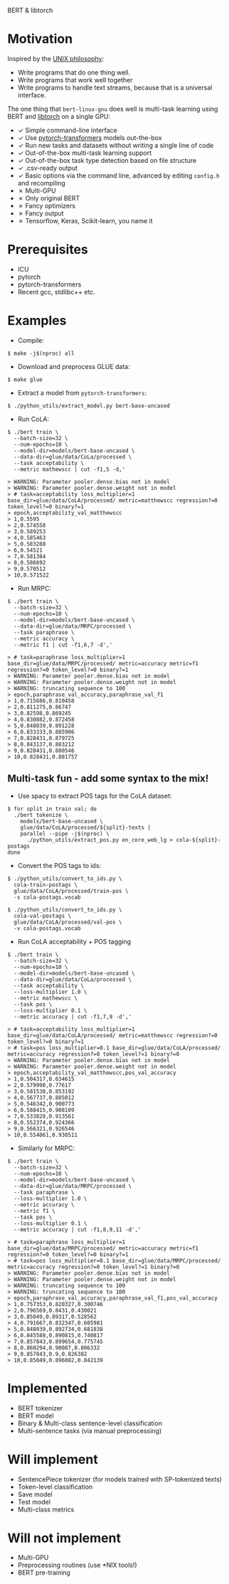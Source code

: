 BERT \& libtorch

# Motivation

Inspired by the [UNIX philosophy](https://en.wikipedia.org/wiki/Unix_philosophy):

- Write programs that do one thing well.
- Write programs that work well together
- Write programs to handle text streams, because that is a universal interface.

The one thing that `bert-linux-gnu` does well is multi-task learning using BERT
and [libtorch](https://pytorch.org/cppdocs/) on a single GPU:

- ✓ Simple command-line interface
- ✓ Use [pytorch-transformers](https://github.com/huggingface/transformers) models out-the-box
- ✓ Run new tasks and datasets without writing a single line of code
- ✓ Out-of-the-box multi-task learning support
- ✓ Out-of-the-box task type detection based on file structure
- ✓ .csv-ready output
- ✓ Basic options via the command line, advanced by editing `config.h` and recompiling
- ✗ Multi-GPU
- ✗ Only original BERT
- ✗ Fancy optimizers
- ✗ Fancy output
- ✗ Tensorflow, Keras, Scikit-learn, you name it

# Prerequisites

- ICU
- pytorch
- pytorch-transformers
- Recent gcc, stdlibc++ etc.

# Examples

- Compile:

`$ make -j$(nproc) all`

- Download and preprocess GLUE data:

`$ make glue`

- Extract a model from `pytorch-transformers`:

`$ ./python_utils/extract_model.py bert-base-uncased`

- Run CoLA:

```
$ ./bert train \
  --batch-size=32 \
  --num-epochs=10 \
  --model-dir=models/bert-base-uncased \
  --data-dir=glue/data/CoLa/processed \
  --task acceptability \
  --metric mathewscc | cut -f1,5 -d,'

> WARNING: Parameter pooler.dense.bias not in model
> WARNING: Parameter pooler.dense.weight not in model
> # task=acceptability loss_multiplier=1 base_dir=glue/data/CoLA/processed/ metric=matthewscc regression?=0 token_level?=0 binary?=1
> epoch,acceptability_val_matthewscc
> 1,0.5595
> 2,0.574558
> 3,0.589253
> 4,0.585463
> 5,0.583288
> 6,0.54521
> 7,0.581384
> 8,0.586692
> 9,0.570512
> 10,0.571522
```

- Run MRPC:

```
$ ./bert train \
  --batch-size=32 \
  --num-epochs=10 \
  --model-dir=models/bert-base-uncased \
  --data-dir=glue/data/MRPC/processed \
  --task paraphrase \
  --metric accuracy \
  --metric f1 | cut -f1,6,7 -d','

> # task=paraphrase loss_multiplier=1 base_dir=glue/data/MRPC/processed/ metric=accuracy metric=f1 regression?=0 token_level?=0 binary?=1
> WARNING: Parameter pooler.dense.bias not in model
> WARNING: Parameter pooler.dense.weight not in model
> WARNING: truncating sequence to 100
> epoch,paraphrase_val_accuracy,paraphrase_val_f1
> 1,0.715686,0.810458
> 2,0.811275,0.86747
> 3,0.82598,0.869245
> 4,0.830882,0.872458
> 5,0.848039,0.891228
> 6,0.833333,0.885906
> 7,0.828431,0.879725
> 8,0.843137,0.883212
> 9,0.828431,0.880546
> 10,0.828431,0.881757
```

## Multi-task fun - add some syntax to the mix!

- Use spacy to extract POS tags for the CoLA dataset:

```
$ for split in train val; do
  ./bert tokenize \
    models/bert-base-uncased \
    glue/data/CoLA/processed/${split}-texts |
    parallel --pipe -j$(nproc) \
      ./python_utils/extract_pos.py en_core_web_lg > cola-${split}-postags
done
```

- Convert the POS tags to ids:

```
$ ./python_utils/convert_to_ids.py \
  cola-train-postags \
  glue/data/CoLA/processed/train-pos \
  -s cola-postags.vocab

$ ./python_utils/convert_to_ids.py \
  cola-val-postags \
  glue/data/CoLA/processed/val-pos \
  -v cola-postags.vocab
```

- Run CoLA acceptability + POS tagging

```
$ ./bert train \
  --batch-size=32 \
  --num-epochs=10 \
  --model-dir=models/bert-base-uncased \
  --data-dir=glue/data/CoLa/processed \
  --task acceptability \
  --loss-multiplier 1.0 \
  --metric mathewscc \
  --task pos \
  --loss-multiplier 0.1 \
  --metric accuracy | cut -f1,7,9 -d','

> # task=acceptability loss_multiplier=1 base_dir=glue/data/CoLA/processed/ metric=matthewscc regression?=0 token_level?=0 binary?=1
> # task=pos loss_multiplier=0.1 base_dir=glue/data/CoLA/processed/ metric=accuracy regression?=0 token_level?=1 binary?=0
> WARNING: Parameter pooler.dense.bias not in model
> WARNING: Parameter pooler.dense.weight not in model
> epoch,acceptability_val_matthewscc,pos_val_accuracy
> 1,0.504317,0.634615
> 2,0.579998,0.77617
> 3,0.581538,0.853192
> 4,0.567737,0.885012
> 5,0.546342,0.900773
> 6,0.588415,0.908109
> 7,0.533828,0.913561
> 8,0.552374,0.924366
> 9,0.566321,0.926546
> 10,0.554061,0.930511
```

- Similarly for MRPC:

```
$ ./bert train \
  --batch-size=32 \
  --num-epochs=10 \
  --model-dir=models/bert-base-uncased \
  --data-dir=glue/data/MRPC/processed \
  --task paraphrase \
  --loss-multiplier 1.0 \
  --metric accuracy \
  --metric f1 \
  --task pos \
  --loss-multiplier 0.1 \
  --metric accuracy | cut -f1,8,9,11 -d','

> # task=paraphrase loss_multiplier=1 base_dir=glue/data/MRPC/processed/ metric=accuracy metric=f1 regression?=0 token_level?=0 binary?=1
> # task=pos loss_multiplier=0.1 base_dir=glue/data/MRPC/processed/ metric=accuracy regression?=0 token_level?=1 binary?=0
> WARNING: Parameter pooler.dense.bias not in model
> WARNING: Parameter pooler.dense.weight not in model
> WARNING: truncating sequence to 100
> WARNING: truncating sequence to 100
> epoch,paraphrase_val_accuracy,paraphrase_val_f1,pos_val_accuracy
> 1,0.757353,0.820327,0.300746
> 2,0.796569,0.8431,0.430021
> 3,0.85049,0.89317,0.528562
> 4,0.791667,0.832347,0.605981
> 5,0.848039,0.892734,0.681838
> 6,0.845588,0.890815,0.740817
> 7,0.857843,0.899654,0.775745
> 8,0.860294,0.90087,0.806332
> 9,0.857843,0.9,0.826382
> 10,0.85049,0.896082,0.842139
```

# Implemented

- BERT tokenizer
- BERT model
- Binary \& Multi-class sentence-level classification
- Multi-sentence tasks (via manual preprocessing)

# Will implement

- SentencePiece tokenizer (for models trained with SP-tokenized texts)
- Token-level classification
- Save model
- Test model
- Multi-class metrics

# Will not implement

- Multi-GPU
- Preprocessing routines (use *NIX tools!)
- BERT pre-training
